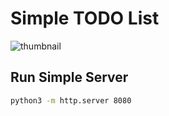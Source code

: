 # Simple TODO List

![thumbnail](https://gyazo.com/348ed44d71c2604ddfa2858e3a770aeb.png)

## Run Simple Server

```sh
python3 -m http.server 8080
```


